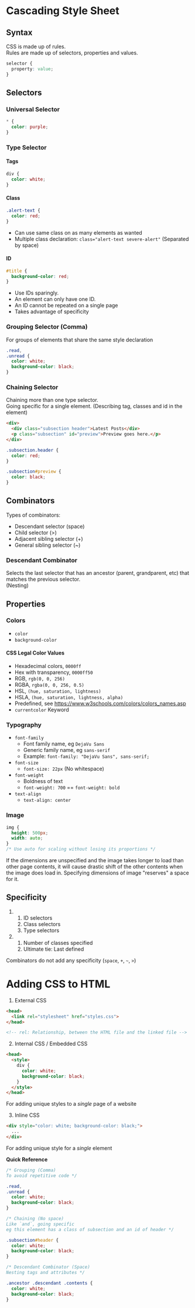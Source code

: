 # Cascading Style Sheet
## Syntax
CSS is made up of rules.  
Rules are made up of selectors, properties and values.
```css
selector {
  property: value;
}
```

## Selectors
### Universal Selector
```css
* {
  color: purple;
}
```

### Type Selector
#### Tags
```css
div {
  color: white;
}
```

#### Class
```css
.alert-text {
  color: red;
}
```
- Can use same class on as many elements as wanted
- Multiple class declaration: `class="alert-text severe-alert"` (Separated by space)

#### ID
```css
#title {
  background-color: red;
}
```
- Use IDs sparingly.
- An element can only have one ID.
- An ID cannot be repeated on a single page
- Takes advantage of specificity

### Grouping Selector (Comma)
For groups of elements that share the same style declaration
```css
.read,
.unread {
  color: white;
  background-color: black;
}
```

### Chaining Selector
Chaining more than one type selector.  
Going specific for a single element. (Describing tag, classes and id in the element)
```html
<div>
  <div class="subsection header">Latest Posts</div>
  <p class="subsection" id="preview">Preview goes here.</p>
</div>
```
```css
.subsection.header {
  color: red;
}

.subsection#preview {
  color: black;
}
```

## Combinators
Types of combinators:
- Descendant selector (space)
- Child selector (>)
- Adjacent sibling selector (+)
- General sibling selector (~)

### Descendant Combinator
Selects the last selector that has an ancestor (parent, grandparent, etc) that matches the previous selector.  
(Nesting)

## Properties
### Colors
- `color`
- `background-color`

#### CSS Legal Color Values
- Hexadecimal colors, `0000ff`
- Hex with transparency, `0000ff50`
- RGB, `rgb(0, 0, 256)`
- RGBA, `rgba(0, 0, 256, 0.5)`
- HSL, `(hue, saturation, lightness)`
- HSLA, `(hue, saturation, lightness, alpha)`
- Predefined, see https://www.w3schools.com/colors/colors_names.asp
- `currentcolor` Keyword

### Typography
- `font-family`
    - Font family name, eg `DejaVu Sans`
    - Generic family name, eg `sans-serif`
    - Example: `font-family: "DejaVu Sans", sans-serif;`
- `font-size`
    - `font-size: 22px` (No whitespace)
- `font-weight`
    - Boldness of text
    - `font-weight: 700` == `font-weight: bold`
- `text-align`
    - `text-align: center`

### Image
```css
img {
  height: 500px;
  width: auto;
}
/* Use auto for scaling without losing its proportions */
```

If the dimensions are unspecified and the image takes longer to load than other page contents, it will cause drastic shift of the other contents when the image does load in. Specifying dimensions of image "reserves" a space for it.

## Specificity
1. 
    1. ID selectors
    2. Class selectors
    3. Type selectors

2.  1. Number of classes specified 
    2. Ultimate tie: Last defined

Combinators do not add any specificity (`space`, `+`, `~`, `>`)

# Adding CSS to HTML
1. External CSS
```html
<head>
  <link rel="stylesheet" href="styles.css">
</head>

<!-- rel: Relationship, between the HTML file and the linked file -->
```

2. Internal CSS / Embedded CSS
```html
<head>
  <style>
    div {
      color: white;
      background-color: black;
    }
  </style>
</head>
```

For adding unique styles to a *single* page of a website

3. Inline CSS
```html
<div style="color: white; background-color: black;">
  ...
</div>
```

For adding unique style for a *single* element

**Quick Reference**
```css
/* Grouping (Comma) 
To avoid repetitive code */

.read,
.unread {
  color: white;
  background-color: black;
}
```

```css
/* Chaining (No space)
Like `and`, going specific
eg this element has a class of subsection and an id of header */

.subsection#header {
  color: white;
  background-color: black;
}
```

```css
/* Descendant Combinator (Space)
Nesting tags and attributes */

.ancestor .descendant .contents {
  color: white;
  background-color: black;
}
```